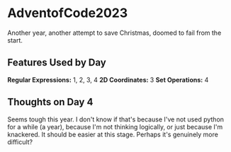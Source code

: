 # AdventofCode2023

Another year, another attempt to save Christmas, doomed to fail from the start.


## Features Used by Day
**Regular Expressions:** 1, 2, 3, 4
**2D Coordinates:** 3
**Set Operations:** 4

## Thoughts on Day 4
Seems tough this year. I don't know if that's because I've not used python for a while (a year), because I'm
not thinking logically, or just because I'm knackered. It should be easier at this stage. Perhaps it's genuinely more difficult?